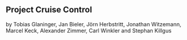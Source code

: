 ## Project Cruise Control
by Tobias Glaninger, Jan Bieler, Jörn Herbstritt, Jonathan Witzemann, Marcel Keck, Alexander Zimmer, Carl Winkler and Stephan Killgus
